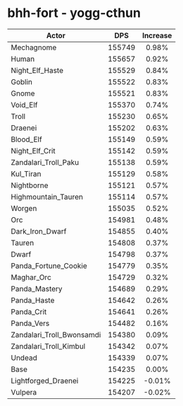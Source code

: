 # bhh-fort - yogg-cthun
| Actor | DPS | Increase |
|---|:---:|:---:|
|Mechagnome|155749|0.98%|
|Human|155657|0.92%|
|Night_Elf_Haste|155529|0.84%|
|Goblin|155522|0.83%|
|Gnome|155521|0.83%|
|Void_Elf|155370|0.74%|
|Troll|155230|0.65%|
|Draenei|155202|0.63%|
|Blood_Elf|155149|0.59%|
|Night_Elf_Crit|155142|0.59%|
|Zandalari_Troll_Paku|155138|0.59%|
|Kul_Tiran|155129|0.58%|
|Nightborne|155121|0.57%|
|Highmountain_Tauren|155114|0.57%|
|Worgen|155035|0.52%|
|Orc|154981|0.48%|
|Dark_Iron_Dwarf|154855|0.40%|
|Tauren|154808|0.37%|
|Dwarf|154798|0.37%|
|Panda_Fortune_Cookie|154779|0.35%|
|Maghar_Orc|154729|0.32%|
|Panda_Mastery|154689|0.29%|
|Panda_Haste|154642|0.26%|
|Panda_Crit|154641|0.26%|
|Panda_Vers|154482|0.16%|
|Zandalari_Troll_Bwonsamdi|154380|0.09%|
|Zandalari_Troll_Kimbul|154342|0.07%|
|Undead|154339|0.07%|
|Base|154235|0.00%|
|Lightforged_Draenei|154225|-0.01%|
|Vulpera|154207|-0.02%|
